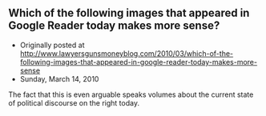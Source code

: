 ## Which of the following images that appeared in Google Reader today makes more sense?

 * Originally posted at http://www.lawyersgunsmoneyblog.com/2010/03/which-of-the-following-images-that-appeared-in-google-reader-today-makes-more-sense
 * Sunday, March 14, 2010

The fact that this is even arguable speaks volumes about the current  state of political discourse on the right today.